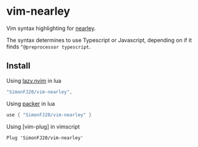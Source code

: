 # vim-nearley

Vim syntax highlighting for [nearley](https://github.com/kach/nearley).

The syntax determines to use Typescript or Javascript, depending on if it finds `^@preprocessor typescript`.

## Install

Using [lazy.nvim](https://github.com/folke/lazy.nvim) in lua
```lua
"SimonFJ20/vim-nearley",
```

Using [packer](https://github.com/wbthomason/packer.nvim) in lua
```lua
use { "SimonFJ20/vim-nearley" }
```

Using [vim-plug] in vimscript
```vim
Plug 'SimonFJ20/vim-nearley'
```

